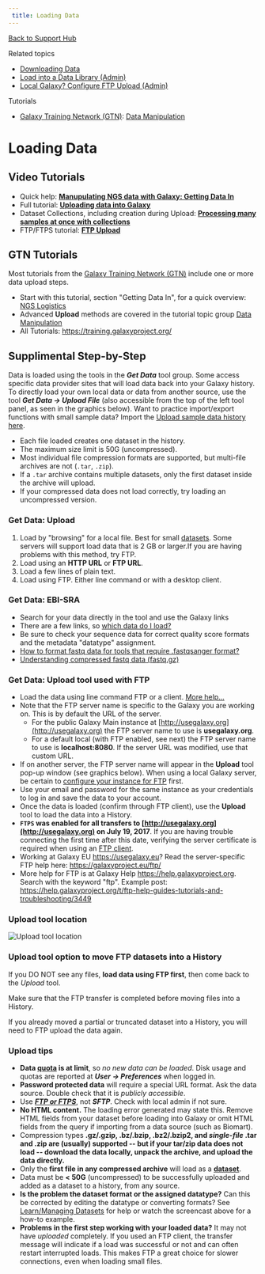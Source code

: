 ```yaml
---
 title: Loading Data
---
```

[Back to Support Hub](https://galaxyproject.org/support/)

Related topics
  
  *  [Downloading Data](/support/download-data/)
  *  [Load into a Data Library (Admin)](/data-libraries/)
  *  [Local Galaxy? Configure FTP Upload (Admin)](/admin/config/#ftp)

Tutorials

  * [Galaxy Training Network (GTN)](https://training.galaxyproject.org/): [Data Manipulation](https://training.galaxyproject.org/training-material/topics/galaxy-data-manipulation/)

# Loading Data

## Video Tutorials

 * Quick help: [**Manupulating NGS data with Galaxy: Getting Data In**](/tutorials/ngs/#getting-ngs-data-in)
 * Full tutorial: [**Uploading data into Galaxy**](/tutorials/upload/)
 * Dataset Collections, including creation during Upload: [**Processing many samples at once with collections**](https://galaxyproject.org/tutorials/collections/)
 * FTP/FTPS tutorial: [**FTP Upload**](/ftp-upload/)

## GTN Tutorials

Most tutorials from the [Galaxy Training Network (GTN)](https://training.galaxyproject.org/) include one or more data upload steps.

 * Start with this tutorial, section "Getting Data In", for a quick overview: [NGS Logistics](https://training.galaxyproject.org/training-material/topics/introduction/tutorials/galaxy-intro-ngs-data-managment/tutorial.html)
 * Advanced **Upload** methods are covered in the tutorial topic group [Data Manipulation](https://training.galaxyproject.org/training-material/topics/galaxy-data-manipulation/)
 * All Tutorials: https://training.galaxyproject.org/

## Supplimental Step-by-Step

Data is loaded using the tools in the _**Get Data**_ tool group. Some access specific data provider sites that will load data back into your Galaxy history. To directly load your own local data or data from another source, use the tool _**Get Data → Upload File**_ (also accessible from the top of the left tool panel, as seen in the graphics below). Want to practice import/export functions with small sample data? Import the [Upload sample data history here](https://usegalaxy.org/u/usinggalaxy/h/upload).

*   Each file loaded creates one dataset in the history.
*   The maximum size limit is 50G (uncompressed).
*   Most individual file compression formats are supported, but multi-file archives are not (`.tar`, `.zip`).
*   If a `.tar` archive contains multiple datasets, only the first dataset inside the archive will upload.
*   If your compressed data does not load correctly, try loading an uncompressed version.

### Get Data: Upload

1.   Load by "browsing" for a local file. Best for small [datasets](/learn/managing-datasets). Some servers will support load data that is 2 GB or larger.If you are having problems with this method, try FTP.
2.   Load using an **HTTP URL** or **FTP URL**.
3.   Load a few lines of plain text.
4.   Load using FTP. Either line command or with a desktop client.

### Get Data: EBI-SRA

*   Search for your data directly in the tool and use the Galaxy links
*   There are a few links, so [which data do I load?](/support/ebi-sra-data-load/)
*   Be sure to check your sequence data for correct quality score formats and the metadata "datatype" assignment.
  * [How to format fastq data for tools that require .fastqsanger format?](/support/fastqsanger/)
  * [Understanding compressed fastq data (fastq.gz)](/support/compressed-fastq/)

### Get Data: Upload tool used with FTP

*   Load the data using line command FTP or a client. [More help...](/ftp-upload/)
*   Note that the FTP server name is specific to the Galaxy you are working on. This is by default the URL of the server.
    *   For the public Galaxy Main instance at [http://usegalaxy.org](http://usegalaxy.org) the FTP server name to use is **usegalaxy.org**.
    *   For a default local (with FTP enabled, see next) the FTP server name to use is **localhost:8080**. If the server URL was modified, use that custom URL.
*   If on another server, the FTP server name will appear in the **Upload** tool pop-up window (see graphics below). When using a local Galaxy server, be certain to [configure your instance for FTP](/admin/config/upload-via-ftp/) first.
*   Use your email and password for the same instance as your credentials to log in and save the data to your account.
*   Once the data is loaded (confirm through FTP client), use the **Upload** tool to load the data into a History.
*   **`FTPS` was enabled for all transfers to [http://usegalaxy.org](http://usegalaxy.org) on July 19, 2017**. If you are having trouble connecting the first time after this date, verifying the server certificate is required when using an [FTP client](/ftp-upload/#upload-from-client).
* Working at Galaxy EU https://usegalaxy.eu? Read the server-specific FTP help here: https://galaxyproject.eu/ftp/
* More help for FTP is at Galaxy Help https://help.galaxyproject.org. Search with the keyword "ftp". Example post: https://help.galaxyproject.org/t/ftp-help-guides-tutorials-and-troubleshooting/3449


### Upload tool location

![Upload tool location](/images/screenshots/Upload.png "Upload tool location")

### Upload tool option to move FTP datasets into a History

If you DO NOT see any files, **load data using FTP first**, then come back to the _Upload_ tool.

Make sure that the FTP transfer is completed before moving files into a History.

If you already moved a partial or truncated dataset into a History, you will need to FTP upload the data again.


### Upload tips

*   **Data [quota](/main/#user-data-and-job-quotas) is at limit**, so _no new data can be loaded_. Disk usage and quotas are reported at _**User → Preferences**_ when logged in.
*   **Password protected data** will require a special URL format. Ask the data source. Double check that it is _publicly accessible_.
*   Use _**[FTP or FTPS](/ftp-upload/)**_, not _**SFTP**_. Check with local admin if not sure.
*   **No HTML content.** The loading error generated may state this. Remove HTML fields from your dataset before loading into Galaxy or omit HTML fields from the query if importing from a data source (such as Biomart).
*   Compression types **.gz/.gzip, .bz/.bzip, .bz2/.bzip2, and _single-file_ .tar and .zip are (usually) supported -- but if your tar/zip data does not load -- download the data locally, unpack the archive, and upload the data directly.**
*   Only the **first file in any compressed archive** will load as a **[dataset](/learn/managing-datasets)**.
*   Data must be **< 50G** (uncompressed) to be successfully uploaded and added as a dataset to a history, from any source.
*   **Is the problem the dataset format or the assigned datatype?** Can this be corrected by editing the datatype or converting formats? See [Learn/Managing Datasets](/learn/managing-datasets/) for help or watch the screencast above for a how-to example.
*   **Problems in the first step working with your loaded data?** It may not have _uploaded_ completely. If you used an FTP client, the transfer message will indicate if a load was successful or not and can often restart interrupted loads. This makes FTP a great choice for slower connections, even when loading small files.

